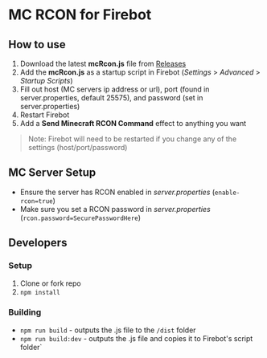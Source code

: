 # MC RCON for Firebot

## How to use

1. Download the latest **mcRcon.js** file from [Releases](https://github.com/ebiggz/firebot-script-minecraft-rcon/releases)
2. Add the **mcRcon.js** as a startup script in Firebot (_Settings_ > _Advanced_ > _Startup Scripts_)
3. Fill out host (MC servers ip address or url), port (found in server.properties, default 25575), and password (set in server.properties)
4. Restart Firebot
5. Add a **Send Minecraft RCON Command** effect to anything you want

> Note: Firebot will need to be restarted if you change any of the settings (host/port/password)

## MC Server Setup

- Ensure the server has RCON enabled in _server.properties_ (`enable-rcon=true`)
- Make sure you set a RCON password in _server.properties_ (`rcon.password=SecurePasswordHere`)

## Developers

### Setup

1. Clone or fork repo
2. `npm install`

### Building

- `npm run build` - outputs the .js file to the `/dist` folder
- `npm run build:dev` - outputs the .js file and copies it to Firebot's script folder`
